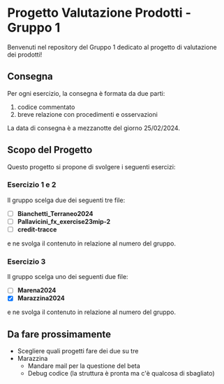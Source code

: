 # Progetto Valutazione Prodotti - Gruppo 1

Benvenuti nel repository del Gruppo 1 dedicato al progetto di valutazione dei prodotti!

## Consegna

Per ogni esercizio, la consegna è formata da due parti: 
1) codice commentato
2) breve relazione con procedimenti e osservazioni

La data di consegna è a mezzanotte del giorno 25/02/2024.

## Scopo del Progetto

Questo progetto si propone di svolgere i seguenti esercizi: 

### Esercizio 1 e 2

Il gruppo scelga due dei seguenti tre file:

- [ ] **Bianchetti_Terraneo2024**
- [ ] **Pallavicini_fx_exercise23mip-2**
- [ ] **credit-tracce** 

e ne svolga il contenuto in relazione al numero del gruppo.

### Esercizio 3

Il gruppo scelga uno dei seguenti due file:
- [ ] **Marena2024**
- [x] **Marazzina2024**

e ne svolga il contenuto in relazione al numero del gruppo.


## Da fare prossimamente

- Scegliere quali progetti fare dei due su tre
- Marazzina
  - Mandare mail per la questione del beta
  - Debug codice (la struttura è pronta ma c'è qualcosa di sbagliato)



